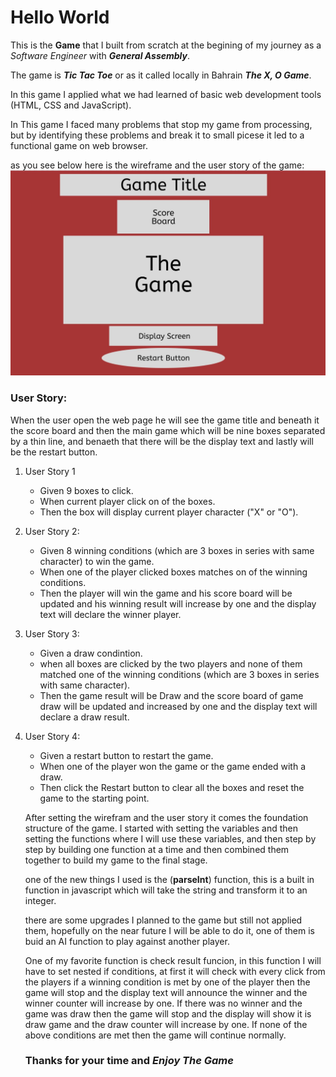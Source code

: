 # Hello World

This is the **Game** that I built from scratch at the begining of my journey as a _Software Engineer_ with ***General Assembly***.

The game is ***Tic Tac Toe*** or as it called locally in Bahrain ***The X, O Game***.

In this game I applied what we had learned of basic web development tools (HTML, CSS and JavaScript).

In This game I faced many problems that stop my game from processing, but by identifying these problems and break it to small picese it led to a functional game on web browser.

as you see below here is the wireframe and the user story of the game:
![Wireframe](/images/wireframe.JPG)

### User Story:
When the user open the web page he will see the game title and beneath it the score board and then the main game which will be nine boxes separated by a thin line, and benaeth that there will be the display text and lastly will be the restart button.
1. User Story 1
   - Given 9 boxes to click.
   - When current player click on of the boxes.
   - Then the box will display current player character ("X" or "O").
2. User Story 2:
   - Given 8 winning conditions (which are 3 boxes in series with same character) to win the game.
   - When one of the player clicked boxes matches on of the winning conditions.
   - Then the player will win the game and his score board will be updated and his winning result will increase by one and the display text will declare the winner player.
3. User Story 3:
   - Given a draw condintion.
   - when all boxes are clicked by the two players and none of them matched one of the winning conditions (which are 3 boxes in series with same character).
   - Then the game result will be Draw and the score board of game draw will be updated and increased by one and the display text will declare a draw result.
4. User Story 4:
   - Given a restart button to restart the game.
   - When one of the player won the game or the game ended with a draw.
   - Then click the Restart button to clear all the boxes and reset the game to the starting point. 

   After setting the wirefram and the user story it comes the foundation structure of the game.
   I started with setting the variables and then setting the functions where I will use these variables, and then step by step by building one function at a time and then combined them together to build my game to the final stage.
   
   one of the new things I used is the (**parseInt**) function, this is a built in function in javascript which will take the string and transform it to an integer.

   there are some upgrades I planned to the game but still not applied them, hopefully on the near future I will be able to do it, one of them is buid an AI function to play against another player.

   One of my favorite function is check result funcion, in this function I will have to set nested if conditions, at first it will check with every click from the players if a winning condition is met by one of the player then the game will stop and the display text will announce the winner and the winner counter will increase by one.
   If there was no winner and the game was draw then the game will stop and the display will show it is  draw game and the draw counter will increase by one.
   If none of the above conditions are met then the game will continue normally. 

    ### Thanks for your time and ***Enjoy The Game***
